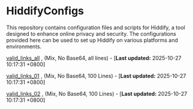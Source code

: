 # HiddifyConfigs

This repository contains configuration files and scripts for Hiddify, a tool designed to enhance online privacy and security. The configurations provided here can be used to set up Hiddify on various platforms and environments.

[valid_links_all](https://raw.githubusercontent.com/shinexus/LearnToProgram/refs/heads/master/HiddifyConfigs/bin/Debug/valid_links.txt) , (Mix, No Base64, all lines) - [**Last updated:** 2025-10-27 10:17:31 +0800]

[valid_links_01](https://raw.githubusercontent.com/shinexus/LearnToProgram/refs/heads/master/HiddifyConfigs/bin/Debug/valid_links_01.txt) , (Mix, No Base64, 100 Lines) - [**Last updated:** 2025-10-27 10:17:31 +0800]

[valid_links_02](https://raw.githubusercontent.com/shinexus/LearnToProgram/refs/heads/master/HiddifyConfigs/bin/Debug/valid_links_02.txt) , (Mix, No Base64, 100 Lines) - [**Last updated:** 2025-10-27 10:17:31 +0800]

